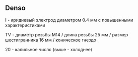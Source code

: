 ## Denso

I - иридиевый электрод диаметром 0.4 мм с повышенными характеристиками

TV - диаметр резьбы М14 / длина резьбы 25 мм / размер шестигранника 16 мм / коническое гнездо

20 - калильное число (выше - холоднее)